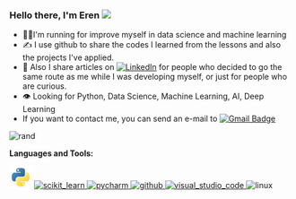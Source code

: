 ### Hello there, I'm Eren <img src="https://media.giphy.com/media/hvRJCLFzcasrR4ia7z/giphy.gif" width="30px"></h2>

- 🏃‍♂️I'm running for improve myself in data science and machine learning
- ✍️ I use github to share the codes I learned from the lessons and also the projects I've applied.
- 📜 Also I share articles on [<img alt="LinkedIn" src="https://img.shields.io/badge/linkedin%20-%230077B5.svg?&style=plastic&logo=linkedin&logoColor=white"/>](https://www.linkedin.com/in/1erenonal/)   for people who decided to go the same route as me while I was developing myself, or just for people who are curious. 
- :eye: Looking for Python, Data Science, Machine Learning, AI, Deep Learning 
- If you want to contact me, you can send an e-mail to  [![Gmail Badge](https://img.shields.io/badge/1onaleren@gmail.com-c14438?style=plastic&logo=Gmail&logoColor=white&link=mailto:1onaleren@gmail.com)](mailto:1onaleren@gmail.com)

![rand](https://rand-xyz.now.sh/api/hello)


**Languages and Tools:** 

<p 
<a href="https://www.python.org" target="_blank"> <img src="https://raw.githubusercontent.com/devicons/devicon/master/icons/python/python-original.svg" alt="python" width="40" height="40"/> 
</a> 
<a href="https://scikit-learn.org/" target="_blank"> <img src="https://upload.wikimedia.org/wikipedia/commons/0/05/Scikit_learn_logo_small.svg" alt="scikit_learn" width="40" height="40"/> 
</a> 
<a href="https://www.jetbrains.com/pycharm/" target="_blank"> <img src="https://seeklogo.com/images/P/pycharm-logo-51B1427388-seeklogo.com.png" alt="pycharm" width="40" height="40"/> 
</a> 
<a href="https://github.com/" target="_blank"> <img src="https://img.icons8.com/ios-glyphs/240/000000/github.png" alt="github" width="40" height="40"/> 
</a> 
<a href="https://code.visualstudio.com/" target="_blank"> <img src="https://img.icons8.com/fluent/240/000000/visual-studio-code-2019.png" alt="visual_studio_code" width="40" height="40"/> 
</a>
<img alt="linux" width="40px" src="https://img.icons8.com/color/96/000000/linux.png">
</a>

</p>



